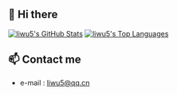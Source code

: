 ## 👋 Hi there
[![liwu5's GitHub Stats](https://github-readme-stats.vercel.app/api?username=liwu5&count_private=true&show_icons=true&theme=chartreuse-dark)](https://github.com/liwu5)
[![liwu5's Top Languages](https://github-readme-stats.vercel.app/api/top-langs/?username=liwu5&show_icons=true)](https://github.com/liwu5)

## 📫 Contact me

 - e-mail  : [liwu5@qq.cn](mailto:liwu5@qq.cn)


<!--
**liwu5/liwu5** is a ✨ _special_ ✨ repository because its `README.md` (this file) appears on your GitHub profile.

Here are some ideas to get you started:

- 🔭 I’m currently working on ...
- 🌱 I’m currently learning ...
- 👯 I’m looking to collaborate on ...
- 🤔 I’m looking for help with ...
- 💬 Ask me about ...
- 📫 How to reach me: ...
- 😄 Pronouns: ...
- ⚡ Fun fact: ...
-->
